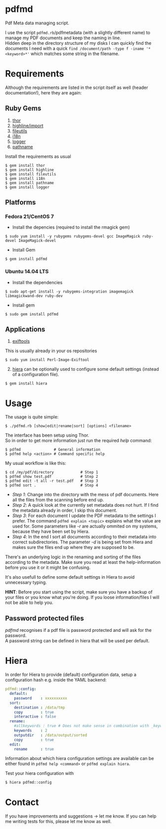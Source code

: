 # pdfmd
Pdf Meta data managing script.

I use the script `pdfmd.rb`/pdfmetadata (with a slightly different name) to manage my PDF documents and keep the naming in line.  
Hidden deep in the directory structure of my disks I can quickly find the
documents I need with a quick `find /document/path -type f -iname
'*<keyword>*'` which matches some string in the filename.

# Requirements

Although the requirements are listed in the script itself as well (header documentation!), here they are again:

## Ruby Gems

1. [thor](https://rubygems.org/gems/thor)
2. [highline/import](https://rubygems.org/gems/highline)
3. [fileutils](https://rubygems.org/gems/fileutils)
4. [i18n](https://rubygems.org/gems/i18n)
5. [logger]()
6. [pathname]()

Install the requirements as usual

```
$ gem install thor
$ gem install highline
$ gem install fileutils
$ gem install i18n
$ gem install pathname
$ gem install logger
```

## Platforms
### Fedora 21/CentOS 7
* Install the depencies (required to install the rmagick gem)

```
$ sudo yum install -y rubygems rubygems-devel gcc ImageMagick ruby-devel ImageMagick-devel
```

* Install Gem

``` 
$ gem install pdfmd
```

### Ubuntu 14.04 LTS

* Install the dependencies

```
$ sudo apt-get install -y rubygems-integration imagemagick libmagickwand-dev ruby-dev
``` 

* Install gem

``` 
$ sudo gem install pdfmd
``` 


## Applications

1. [exiftools](http://www.sno.phy.queensu.ca/~phil/exiftool/)

This is usually already in your os repositories

```
$ sudo yum install Perl-Image-Exiftool
```

2. [hiera](https://rubygems.org/gems/hiera) can be optionally used to configure
some default settings (instead of a configuration file).

```
$ gem install hiera
``` 

# Usage

The usage is quite simple:

```
$ ./pdfmd.rb [show|edit|rename|sort] [options] <filename>
```

The interface has been setup using Thor.  
So in order to get more information just run the required _help_ command:

``` 
$ pdfmd               # General information
$ pdfmd help <action> # Command specific help
```

My usual workflow is like this:

``` 
$ cd /my/pdf/directory            # Step 1
$ pdfmd show test.pdf             # Step 2
$ pdfmd edit -t all -r test.pdf   # Step 3
$ pdfmd sort .                    # Step 4
``` 

* _Step 1_: Change into the directory with the mess of pdf documents. Here all the files from the scanning before end up.
* _Step 2_: A quick look at the currently set metadata does not hurt. If I find the metadata already in order, I skip this document.
* _Step 3_: For each document I update the PDF metadata to the settings I prefer. The command `pdfmd explain <topic>` explains what the value are used for. Some parameters like _-r_ are actually ommited on my systems, because they have been set by Hiera.
* _Step 4_: In the end I sort all documents according to their metadata into correct subdirectories. The parameter _-d_ is being set from Hiera and makes sure the files end up where they are supposed to be.


There's an underlying logic in the renaming and sorting of the files according to the metadata. Make sure you read at least the help-information before you use it or it might be confusing.

It's also usefull to define some default settings in Hiera to avoid unnecessary typing.

__HINT__: Before you start using the script, make sure you have a backup of your files or you know what you're doing. If you loose information/files I will not be able to help you.


## Password protected files

_pdfmd_ recognises if a pdf file is password protected and will ask for the password.  
A password string can be defined in hiera that will be used per default.


# Hiera
 
In order for Hiera to provide (default) configuration data, setup a configuration hash e.g. inside the YAML backend:

``` YAML
pdfmd::config:
  default:
    password    : xxxxxxxxxx
  sort:
    destination : /data/tmp
    copy        : true
    interactive : false
  rename:
    #allkeywords : true # Does not make sense in combination with _keywords_
    keywords    : 2
    outputdir   : /data/output/sorted
    copy        : true
  edit:
    rename      : true

```

Information about which hiera configuration settings are available can be either found in `pdfmd help <command>` or `pdfmd explain hiera`.

Test your hiera configuration with

``` bash
$ hiera pdfmd::config
``` 

# Contact

If you have improvements and suggestions -> let me know.
If you can help me writing tests for this, please let me know as well.
